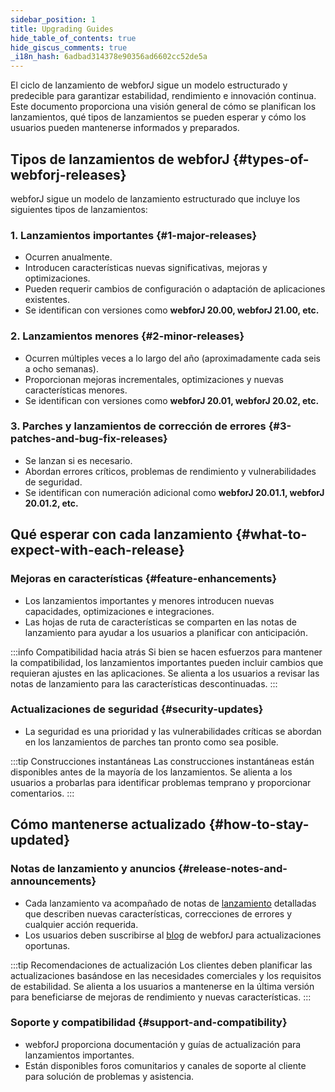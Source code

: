 ```yaml
---
sidebar_position: 1
title: Upgrading Guides
hide_table_of_contents: true
hide_giscus_comments: true
_i18n_hash: 6adbad314378e90356ad6602cc52de5a
---
```

<Head>
  <style>{`
  .container {
    max-width: 65em !important;
  }
  `}</style>
</Head>

El ciclo de lanzamiento de webforJ sigue un modelo estructurado y predecible para garantizar estabilidad, rendimiento e innovación continua. Este documento proporciona una visión general de cómo se planifican los lanzamientos, qué tipos de lanzamientos se pueden esperar y cómo los usuarios pueden mantenerse informados y preparados.

## Tipos de lanzamientos de webforJ {#types-of-webforj-releases}

webforJ sigue un modelo de lanzamiento estructurado que incluye los siguientes tipos de lanzamientos:

### 1. Lanzamientos importantes {#1-major-releases}
- Ocurren anualmente.
- Introducen características nuevas significativas, mejoras y optimizaciones.
- Pueden requerir cambios de configuración o adaptación de aplicaciones existentes.
- Se identifican con versiones como **webforJ 20.00, webforJ 21.00, etc.**

### 2. Lanzamientos menores {#2-minor-releases}
- Ocurren múltiples veces a lo largo del año (aproximadamente cada seis a ocho semanas).
- Proporcionan mejoras incrementales, optimizaciones y nuevas características menores.
- Se identifican con versiones como **webforJ 20.01, webforJ 20.02, etc.**

### 3. Parches y lanzamientos de corrección de errores {#3-patches-and-bug-fix-releases}
- Se lanzan si es necesario.
- Abordan errores críticos, problemas de rendimiento y vulnerabilidades de seguridad.
- Se identifican con numeración adicional como **webforJ 20.01.1, webforJ 20.01.2, etc.**

## Qué esperar con cada lanzamiento {#what-to-expect-with-each-release}

### Mejoras en características {#feature-enhancements}
- Los lanzamientos importantes y menores introducen nuevas capacidades, optimizaciones e integraciones.
- Las hojas de ruta de características se comparten en las notas de lanzamiento para ayudar a los usuarios a planificar con anticipación.

:::info Compatibilidad hacia atrás
Si bien se hacen esfuerzos para mantener la compatibilidad, los lanzamientos importantes pueden incluir cambios que requieran ajustes en las aplicaciones. Se alienta a los usuarios a revisar las notas de lanzamiento para las características descontinuadas.
:::

### Actualizaciones de seguridad {#security-updates}
- La seguridad es una prioridad y las vulnerabilidades críticas se abordan en los lanzamientos de parches tan pronto como sea posible.

:::tip Construcciones instantáneas
Las construcciones instantáneas están disponibles antes de la mayoría de los lanzamientos. Se alienta a los usuarios a probarlas para identificar problemas temprano y proporcionar comentarios.
:::

## Cómo mantenerse actualizado {#how-to-stay-updated}

### Notas de lanzamiento y anuncios {#release-notes-and-announcements}
- Cada lanzamiento va acompañado de notas de [lanzamiento](https://github.com/webforj/webforj/releases) detalladas que describen nuevas características, correcciones de errores y cualquier acción requerida.
- Los usuarios deben suscribirse al [blog](../../blog) de webforJ para actualizaciones oportunas.

:::tip Recomendaciones de actualización
Los clientes deben planificar las actualizaciones basándose en las necesidades comerciales y los requisitos de estabilidad. Se alienta a los usuarios a mantenerse en la última versión para beneficiarse de mejoras de rendimiento y nuevas características.
:::

### Soporte y compatibilidad {#support-and-compatibility}
- webforJ proporciona documentación y guías de actualización para lanzamientos importantes.
- Están disponibles foros comunitarios y canales de soporte al cliente para solución de problemas y asistencia.

<DocCardList className="topics-section" />
